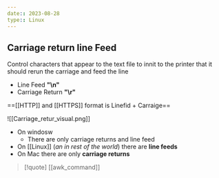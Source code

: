 ```yaml
---
date:: 2023-08-28
type:: Linux
---
```

## Carriage return line Feed 
Control characters that appear to the text file to innit to the printer that it should rerun the carriage and feed the line 

- Line Feed **"\n"**
- Carriage Return **"\r"**

 ==[[HTTP]]  and [[HTTPS]] format is Linefid + Carraige==

![[Carriage_retur_visual.png]]
- On windosw 
	- There are only carriage returns and line feed 
- On [[Linux]]  (*an in rest of the world*)  there are **line feeds**
- On Mac there are only **carriage returns**


>[!quote] [[awk_command]]